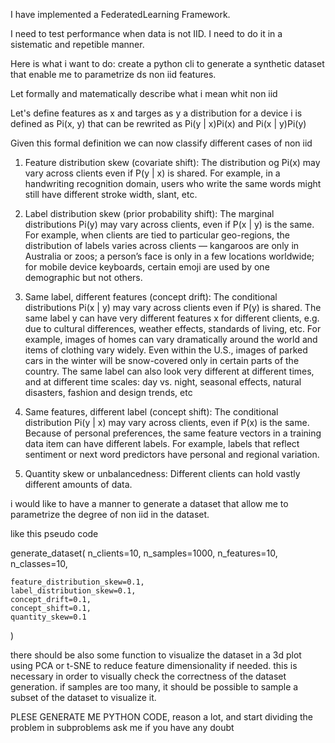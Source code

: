 I have implemented a FederatedLearning Framework.

I need to test performance when data is not IID.
I need to do it in a sistematic and repetible manner.

Here is what i want to do: create a python cli to generate a synthetic dataset that
enable me to parametrize ds non iid features.

Let formally and matematically describe what i mean whit non iid

Let's define features as x and targes as y
a distribution for a device i is defined as Pi(x, y) that can be rewrited 
as Pi(y | x)Pi(x) and Pi(x | y)Pi(y)

Given this formal definition we can now classify different cases of non iid

1) Feature distribution skew (covariate shift): 
The distribution og Pi(x) may vary across clients
even if P(y | x) is shared. For example, in a handwriting recognition domain, users who write the
same words might still have different stroke width, slant, etc.

2) Label distribution skew (prior probability shift): 
The marginal distributions Pi(y) may vary across
clients, even if P(x | y) is the same. For example, when clients are tied to particular geo-regions,
the distribution of labels varies across clients — kangaroos are only in Australia or zoos; a person’s
face is only in a few locations worldwide; for mobile device keyboards, certain emoji are used by one
demographic but not others.

3) Same label, different features (concept drift): 
The conditional distributions Pi(x | y) may vary across
clients even if P(y) is shared. The same label y can have very different features x for different
clients, e.g. due to cultural differences, weather effects, standards of living, etc. For example, images
of homes can vary dramatically around the world and items of clothing vary widely. Even within the
U.S., images of parked cars in the winter will be snow-covered only in certain parts of the country. The
same label can also look very different at different times, and at different time scales: day vs. night,
seasonal effects, natural disasters, fashion and design trends, etc

4) Same features, different label (concept shift): 
The conditional distribution Pi(y | x) may vary across
clients, even if P(x) is the same. Because of personal preferences, the same feature vectors in a
training data item can have different labels. For example, labels that reflect sentiment or next word
predictors have personal and regional variation.

5) Quantity skew or unbalancedness: Different clients can hold vastly different amounts of data.


i would like to have a manner to generate a dataset that allow me to parametrize the degree of non iid in the dataset.

like this pseudo code

generate_dataset(
    n_clients=10,
    n_samples=1000,
    n_features=10,
    n_classes=10,

    feature_distribution_skew=0.1,
    label_distribution_skew=0.1,
    concept_drift=0.1,
    concept_shift=0.1,
    quantity_skew=0.1
)


there should be also some function to visualize the dataset in a 3d plot
using PCA or t-SNE to reduce feature dimensionality if needed.
this is necessary in order to visually check the correctness of the dataset generation.
if samples are too many, it should be possible to sample a subset of the dataset to visualize it.

PLESE GENERATE ME PYTHON CODE,
reason a lot, and start dividing the problem in subproblems
ask me if you have any doubt